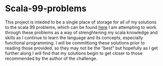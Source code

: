 # Scala-99-problems

This project is inteded to be a single place of storage for all of my solutions to the scala 99 problems, which can be found [here](http://aperiodic.net/phil/scala/s-99/)
I am attempting to work through these problems as a way of strenghtening my scala knowledge and skills as I continue to learn the language and its concepts, especially
functional programming. I will be committiong these solutions prior to reading those provided, so they may not be the "best" but hopefully as I get further along
I will find that my solutions begin to get closer to those recommended by the author of the challenge.
